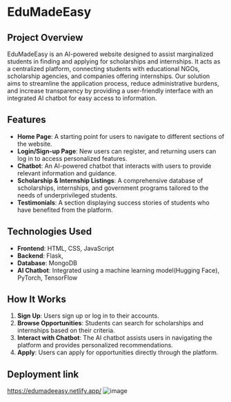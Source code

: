 # EduMadeEasy

## Project Overview

EduMadeEasy is an AI-powered website designed to assist marginalized students in finding and applying for scholarships and internships. It acts as a centralized platform, connecting students with educational NGOs, scholarship agencies, and companies offering internships. Our solution aims to streamline the application process, reduce administrative burdens, and increase transparency by providing a user-friendly interface with an integrated AI chatbot for easy access to information.

## Features

- **Home Page**: A starting point for users to navigate to different sections of the website.
- **Login/Sign-up Page**: New users can register, and returning users can log in to access personalized features.
- **Chatbot**: An AI-powered chatbot that interacts with users to provide relevant information and guidance.
- **Scholarship & Internship Listings**: A comprehensive database of scholarships, internships, and government programs tailored to the needs of underprivileged students.
- **Testimonials**: A section displaying success stories of students who have benefited from the platform.

## Technologies Used

- **Frontend**: HTML, CSS, JavaScript
- **Backend**: Flask, 
- **Database**: MongoDB
- **AI Chatbot**: Integrated using a machine learning model(Hugging Face), PyTorch, TensorFlow

## How It Works

1. **Sign Up**: Users sign up or log in to their accounts.
2. **Browse Opportunities**: Students can search for scholarships and internships based on their criteria.
3. **Interact with Chatbot**: The AI chatbot assists users in navigating the platform and provides personalized recommendations.
4. **Apply**: Users can apply for opportunities directly through the platform.

## Deployment link
https://edumadeeasy.netlify.app/
![image](https://github.com/user-attachments/assets/5abfb435-4e44-4885-b0d7-4d0ad291d4ac)


